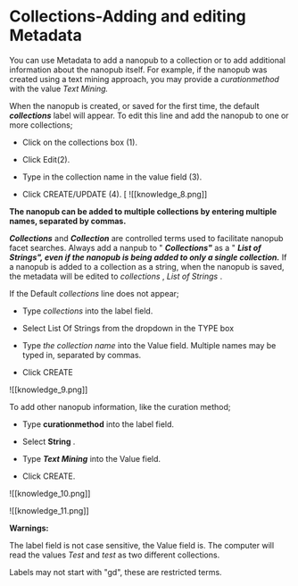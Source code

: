 # Collections-Adding and editing Metadata

You can use Metadata to add a nanopub to a collection or to add additional information about the nanopub itself. For example, if the nanopub was created using a text mining approach, you may provide a  *curationmethod*  with the value  *Text Mining.*

When the nanopub is created, or saved for the first time, the default  ***collections***  label will appear. To edit this line and add the nanopub to one or more collections;

*  Click on the collections box (1).

*  Click Edit(2).

*  Type in the collection name in the value field (3).

*  Click CREATE/UPDATE (4).
[
![[knowledge_8.png]]

**The nanopub can be added to multiple collections by entering multiple names, separated by commas.**

***Collections***  and  ***Collection***  are controlled terms used to facilitate nanopub facet searches. Always add a nanpub to "  ***Collections"***  as a "  ***List of Strings", even if the nanopub is being added to only a single collection.***  If a nanopub is added to a collection as a string, when the nanopub is saved, the metadata will be edited to  *collections*  ,  *List of Strings*  .

If the Default  *collections*  line does not appear;

*  Type  *collections*  into the label field.

*  Select List Of Strings from the dropdown in the TYPE box

*  Type  *the collection name*  into the Value field. Multiple names may be typed in, separated by commas.

*  Click CREATE

![[knowledge_9.png]]

   To add other nanopub information, like the curation method;
   
*  Type  **curationmethod**  into the label field.

*  Select  **String**   *.*

*  Type  ***Text Mining***  into the Value field.

*  Click CREATE.

![[knowledge_10.png]]

![[knowledge_11.png]]

  **Warnings:**
  
The label field is not case sensitive, the Value field is. The computer will read the values  *Test*  and  *test*  as two different collections.

Labels may not start with "gd", these are restricted terms.

